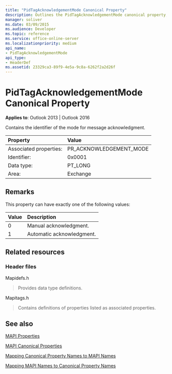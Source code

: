 ```yaml
---
title: "PidTagAcknowledgementMode Canonical Property"
description: Outlines the PidTagAcknowledgementMode canonical property, which contains the identifier of the mode for message acknowledgment.
manager: soliver
ms.date: 03/09/2015
ms.audience: Developer
ms.topic: reference
ms.service: office-online-server
ms.localizationpriority: medium
api_name:
- PidTagAcknowledgementMode
api_type:
- HeaderDef
ms.assetid: 23329ca3-89f9-4e5a-9c8a-6262f2a2d26f
---
```


# PidTagAcknowledgementMode Canonical Property

  
  
**Applies to**: Outlook 2013 | Outlook 2016 
  
Contains the identifier of the mode for message acknowledgment.
  
|Property|Value|
|:-----|:-----|
|Associated properties:  <br/> |PR_ACKNOWLEDGEMENT_MODE  <br/> |
|Identifier:  <br/> |0x0001  <br/> |
|Data type:  <br/> |PT_LONG  <br/> |
|Area:  <br/> |Exchange  <br/> |
   
## Remarks

This property can have exactly one of the following values:
  
|**Value**|**Description**|
|:-----|:-----|
|0  <br/> |Manual acknowledgment. |
|1  <br/> |Automatic acknowledgment. |
   
## Related resources

### Header files

Mapidefs.h
  
> Provides data type definitions.
    
Mapitags.h
  
> Contains definitions of properties listed as associated properties.
    
## See also



[MAPI Properties](mapi-properties.md)
  
[MAPI Canonical Properties](mapi-canonical-properties.md)
  
[Mapping Canonical Property Names to MAPI Names](mapping-canonical-property-names-to-mapi-names.md)
  
[Mapping MAPI Names to Canonical Property Names](mapping-mapi-names-to-canonical-property-names.md)

